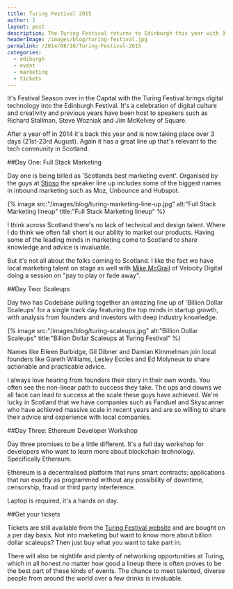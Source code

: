 ```yaml
---
title: Turing Festival 2015
author: 1
layout: post
description: The Turing Festival returns to Edinburgh this year with 3 packed days of content about tech, business and creating more success stories from Scotland.
headerImage: /images/blog/turing-festival.jpg
permalink: /2014/08/16/Turing-Festival-2015
categories:
  - ediburgh
  - event
  - marketing
  - tickets
---
```

It's Festival Season over in the Capital with the Turing Festival brings digital technology into the Edinburgh Festival. It's a celebration of digital culture and creativity and previous years have been host to speakers such as Richard Stallman, Steve Wozniak and Jim McKelvey of Square.

After a year off in 2014 it's back this year and is now taking place over 3 days (21st-23rd August). Again it has a great line up that's relevant to the tech community in Scotland.

##Day One: Full Stack Marketing

Day one is being billed as 'Scotlands best marketing event'. Organised by the guys at [Stipso](http://stipso.com) the speaker line up includes some of the biggest names in inbound marketing such as Moz, Unbounce and Hubspot. 

{% image src:"/images/blog/turing-marketing-line-up.jpg" alt:"Full Stack Marketing lineup" title:"Full Stack Marketing lineup" %}

I think across Scotland there's no lack of technical and design talent. Where I do think we often fall short is our ability to market our products. Having some of the leading minds in marketing come to Scotland to share knowledge and advice is invaluable. 

But it's not all about the folks coming to Scotland. I like the fact we have local marketing talent on stage as well with [Mike McGrail](http://twitter.com/mike_mcgrail) of Velocity Digital doing a session on "pay to play or fade away". 


##Day Two: Scaleups

Day two has Codebase pulling together an amazing line up of 'Billion Dollar Scaleups' for a single track day featuring the top minds in startup growth, with analysis from founders and investors with deep industry knowledge.

{% image src:"/images/blog/turing-scaleups.jpg" alt:"Billion Dollar Scaleups" title:"Billion Dollar Scaleups at Turing Festival" %}

Names like Eileen Burbidge, Gil Dibner and Damian Kimmelman join local founders like Gareth Williams, Lesley Eccles and Ed Molyneux to share actionable and practicable advice.

I always love hearing from founders their story in their own words. You often see the non-linear path to success they take. The ups and downs we all face can lead to success at the scale these guys have achieved. We're lucky in Scotland that we have companies such as Fanduel and Skyscanner who have achieved massive scale in recent years and are so willing to share their advice and experience with local companies.

##Day Three: Ethereum Developer Workshop

Day three promises to be a little different. It's a full day workshop for developers who want to learn more about blockchain technology. Specifically Ethereum.

Ethereum is a decentralised platform that runs smart contracts: applications that run exactly as programmed without any possibility of downtime, censorship, fraud or third party interference.

Laptop is required, it's a hands on day.

##Get your tickets

Tickets are still available from the [Turing Festival website](http://turingfestival.com) and are bought on a per day basis. Not into marketing but want to know more about billion dollar scaleups? Then just buy what you want to take part in.

There will also be nightlife and plenty of networking opportunities at Turing, which in all honest no matter how good a lineup there is often proves to be the best part of these kinds of events. The chance to meet talented, diverse people from around the world over a few drinks is invaluable.
